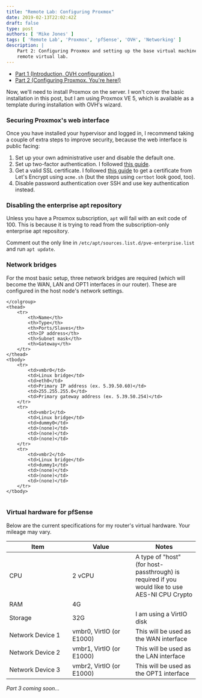 ```yaml
---
title: "Remote Lab: Configuring Proxmox"
date: 2019-02-13T22:02:42Z
draft: false
type: post
authors: [ 'Mike Jones' ]
tags: [ 'Remote Lab', 'Proxmox', 'pfSense', 'OVH', 'Networking' ]
description: |
    Part 2: Configuring Proxmox and setting up the base virtual machines for our
    remote virtual lab.
---
```


* [Part 1 (Introduction, OVH configuration.)](/posts/2019/02/13/remote_proxmox_lab_intro/)
* [Part 2 (Configuring Proxmox. You're here!)](#)

Now, we'll need to install Proxmox on the server. I won't cover the basic
installation in this post, but I am using Proxmox VE 5, which is available as a
template during installation with OVH's wizard.

### Securing Proxmox's web interface

Once you have installed your hypervisor and logged in, I recommend taking a
couple of extra steps to improve security, because the web interface is public
facing:

1. Set up your own administrative user and disable the default one.
2. Set up two-factor authentication. I followed
   [this guide](http://jonspraggins.com/the-idiot-adds-two-factor-authentication-to-proxmox/).
3. Get a valid SSL certificate. I followed
   [this guide](https://pve.proxmox.com/wiki/HTTPS_Certificate_Configuration_(Version_4.x_and_newer)#Let.27s_Encrypt_using_acme.sh)
   to get a certificate from Let's Encrypt using `acme.sh` (but the steps using
   `certbot` look good, too).
4. Disable password authentication over SSH and use key authentication instead.

### Disabling the enterprise apt repository

Unless you have a Proxmox subscription, `apt` will fail with an exit code of 100.
This is because it is trying to read from the subscription-only enterprise apt
repository.

Comment out the only line in `/etc/apt/sources.list.d/pve-enterprise.list` and
run `apt update`.

### Network bridges

For the most basic setup, three network bridges are required (which will become
the WAN, LAN and OPT1 interfaces in our router). These are configured in the
host node's network settings.

<table class="table table-bordered">
    <colgroup>

    </colgroup>
    <thead>
        <tr>
            <th>Name</th>
            <th>Type</th>
            <th>Ports/Slaves</th>
            <th>IP address</th>
            <th>Subnet mask</th>
            <th>Gateway</th>
        </tr>
    </thead>
    <tbody>
        <tr>
            <td>vmbr0</td>
            <td>Linux bridge</td>
            <td>eth0</td>
            <td>Primary IP address (ex. 5.39.50.60)</td>
            <td>255.255.255.0</td>
            <td>Primary gateway address (ex. 5.39.50.254)</td>
        </tr>
        <tr>
            <td>vmbr1</td>
            <td>Linux bridge</td>
            <td>dummy0</td>
            <td>(none)</td>
            <td>(none)</td>
            <td>(none)</td>
        </tr>
        <tr>
            <td>vmbr2</td>
            <td>Linux bridge</td>
            <td>dummy1</td>
            <td>(none)</td>
            <td>(none)</td>
            <td>(none)</td>
        </tr>
    </tbody>
</table>

### Virtual hardware for pfSense

Below are the current specifications for my router's virtual hardware. Your
mileage may vary.

<table class="table table-bordered">
    <colgroup>
        <col style="width: 33.3%">
        <col style="width: 33.3%">
        <col style="width: auto">
    </colgroup>
    <thead>
        <tr>
            <th>Item</th>
            <th>Value</th>
            <th>Notes</th>
        </tr>
    </thead>
    <tbody>
        <tr>
            <td>CPU</td>
            <td>2 vCPU</td>
            <td>
                A type of "host" (for host-passthrough) is required if you would
                like to use AES-NI CPU Crypto
            </td>
        </tr>
        <tr>
            <td>RAM</td>
            <td>4G</td>
            <td></td>
        </tr>
        <tr>
            <td>Storage</td>
            <td>32G</td>
            <td>I am using a VirtIO disk</td>
        </tr>
        <tr>
            <td>Network Device 1</td>
            <td>vmbr0, VirtIO (or E1000)</td>
            <td>This will be used as the WAN interface</td>
        </tr>
        <tr>
            <td>Network Device 2</td>
            <td>vmbr1, VirtIO (or E1000)</td>
            <td>This will be used as the LAN interface</td>
        </tr>
        <tr>
            <td>Network Device 3</td>
            <td>vmbr2, VirtIO (or E1000)</td>
            <td>This will be used as the OPT1 interface</td>
        </tr>
    </tbody>
</table>

_Part 3 coming soon..._


